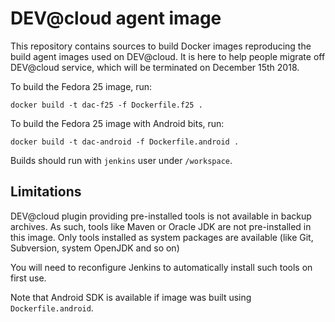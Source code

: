 # DEV@cloud agent image

This repository contains sources to build Docker images reproducing the build agent images used on DEV@cloud.
It is here to help people migrate off DEV@cloud service, which will be terminated on December 15th 2018.

To build the Fedora 25 image, run:

    docker build -t dac-f25 -f Dockerfile.f25 .

To build the Fedora 25 image with Android bits, run:

    docker build -t dac-android -f Dockerfile.android .

Builds should run with `jenkins` user under `/workspace`.

## Limitations

DEV@cloud plugin providing pre-installed tools is not available in backup archives.
As such, tools like Maven or Oracle JDK are not pre-installed in this image.
Only tools installed as system packages are available (like Git, Subversion, system OpenJDK and so on)

You will need to reconfigure Jenkins to automatically install such tools on first use.

Note that Android SDK is available if image was built using `Dockerfile.android`.